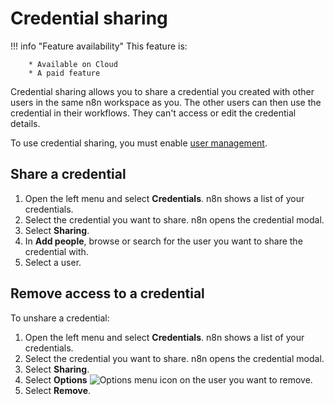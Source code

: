 # Credential sharing

!!! info "Feature availability"
		This feature is:

		* Available on Cloud
		* A paid feature			

Credential sharing allows you to share a credential you created with other users in the same n8n workspace as you. The other users can then use the credential in their workflows. They can't access or edit the credential details.

To use credential sharing, you must enable [user management](/hosting/user-management/).

## Share a credential

1. Open the left menu and select **Credentials**. n8n shows a list of your credentials.
2. Select the credential you want to share. n8n opens the credential modal.
3. Select **Sharing**.
4. In **Add people**, browse or search for the user you want to share the credential with.
5. Select a user.

## Remove access to a credential

To unshare a credential:

1. Open the left menu and select **Credentials**. n8n shows a list of your credentials.
2. Select the credential you want to share. n8n opens the credential modal.
3. Select **Sharing**.
4. Select **Options** <span class="inline-image">![Options menu icon](/_images/common-icons/three-dot-options-menu.png)</span> on the user you want to remove.
5. Select **Remove**.
